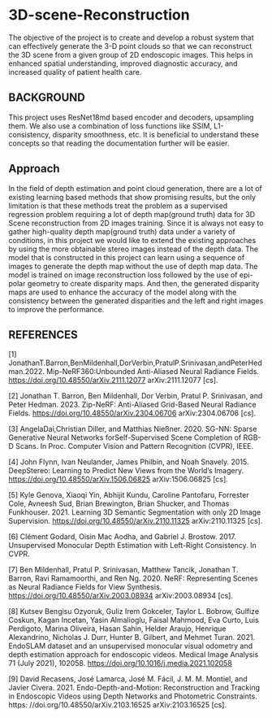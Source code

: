 # 3D-scene-Reconstruction
The objective of the project is to create and develop a robust system that can effectively generate
 the 3-D point clouds so that we can reconstruct the 3D scene from a given group of 2D endoscopic
 images. This helps in enhanced spatial understanding, improved diagnostic accuracy, and increased
 quality of patient health care.
## BACKGROUND
 This project uses ResNet18md based encoder and decoders, upsampling them. We also use a
 combination of loss functions like SSIM, L1-consistency, disparity smoothness, etc. It is beneficial
 to understand these concepts so that reading the documentation further will be easier.
## Approach
 In the field of depth estimation and point cloud generation, there are a lot of existing learning
 based methods that show promising results, but the only limitation is that these methods treat the
 problem as a supervised regression problem requiring a lot of depth map(ground truth) data for 3D Scene reconstruction from 2D images
 training. Since it is always not easy to gather high-quality depth map(ground truth) data under a
 variety of conditions, in this project we would like to extend the existing approaches by using the
 more obtainable stereo images instead of the depth data.
 The model that is constructed in this project can learn using a sequence of images to generate
 the depth map without the use of depth map data. The model is trained on image reconstruction
 loss followed by the use of epi-polar geometry to create disparity maps. And then, the generated
 disparity maps are used to enhance the accuracy of the model along with the consistency between
 the generated disparities and the left and right images to improve the performance.
## REFERENCES
 [1] JonathanT.Barron,BenMildenhall,DorVerbin,PratulP.Srinivasan,andPeterHedman.2022. Mip-NeRF360:Unbounded
 Anti-Aliased Neural Radiance Fields. https://doi.org/10.48550/arXiv.2111.12077 arXiv:2111.12077 [cs].
 
 [2] Jonathan T. Barron, Ben Mildenhall, Dor Verbin, Pratul P. Srinivasan, and Peter Hedman. 2023. Zip-NeRF: Anti-Aliased
 Grid-Based Neural Radiance Fields. https://doi.org/10.48550/arXiv.2304.06706 arXiv:2304.06706 [cs].
 
 [3] AngelaDai,Christian Diller, and Matthias Nießner. 2020. SG-NN: Sparse Generative Neural Networks forSelf-Supervised
 Scene Completion of RGB-D Scans. In Proc. Computer Vision and Pattern Recognition (CVPR), IEEE.
 
 [4] John Flynn, Ivan Neulander, James Philbin, and Noah Snavely. 2015. DeepStereo: Learning to Predict New Views from
 the World’s Imagery. https://doi.org/10.48550/arXiv.1506.06825 arXiv:1506.06825 [cs].
 
 [5] Kyle Genova, Xiaoqi Yin, Abhijit Kundu, Caroline Pantofaru, Forrester Cole, Avneesh Sud, Brian Brewington, Brian
 Shucker, and Thomas Funkhouser. 2021. Learning 3D Semantic Segmentation with only 2D Image Supervision.
 https://doi.org/10.48550/arXiv.2110.11325 arXiv:2110.11325 [cs].
 
 [6] Clément Godard, Oisin Mac Aodha, and Gabriel J. Brostow. 2017. Unsupervised Monocular Depth Estimation with
 Left-Right Consistency. In CVPR.
 
 [7] Ben Mildenhall, Pratul P. Srinivasan, Matthew Tancik, Jonathan T. Barron, Ravi Ramamoorthi, and Ren Ng. 2020.
 NeRF: Representing Scenes as Neural Radiance Fields for View Synthesis. https://doi.org/10.48550/arXiv.2003.08934
 arXiv:2003.08934 [cs].
 
 [8] Kutsev Bengisu Ozyoruk, Guliz Irem Gokceler, Taylor L. Bobrow, Gulfize Coskun, Kagan Incetan, Yasin Almalioglu,
 Faisal Mahmood, Eva Curto, Luis Perdigoto, Marina Oliveira, Hasan Sahin, Helder Araujo, Henrique Alexandrino,
 Nicholas J. Durr, Hunter B. Gilbert, and Mehmet Turan. 2021. EndoSLAM dataset and an unsupervised monocular
 visual odometry and depth estimation approach for endoscopic videos. Medical Image Analysis 71 (July 2021), 102058.
 https://doi.org/10.1016/j.media.2021.102058
 
 [9] David Recasens, José Lamarca, José M. Fácil, J. M. M. Montiel, and Javier Civera. 2021. Endo-Depth-and-Motion:
 Reconstruction and Tracking in Endoscopic Videos using Depth Networks and Photometric Constraints. https:
 //doi.org/10.48550/arXiv.2103.16525 arXiv:2103.16525 [cs].
